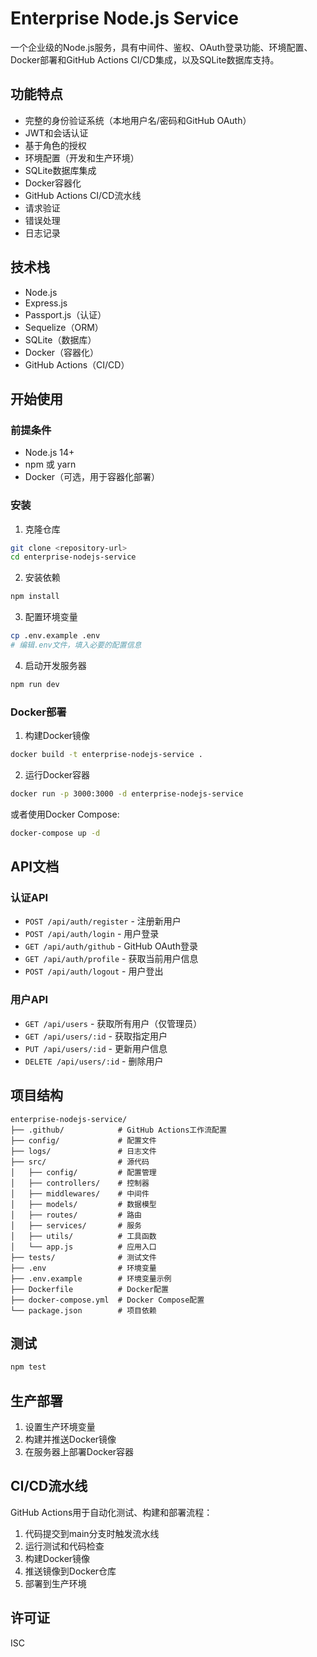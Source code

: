 # Enterprise Node.js Service

一个企业级的Node.js服务，具有中间件、鉴权、OAuth登录功能、环境配置、Docker部署和GitHub Actions CI/CD集成，以及SQLite数据库支持。

## 功能特点

- 完整的身份验证系统（本地用户名/密码和GitHub OAuth）
- JWT和会话认证
- 基于角色的授权
- 环境配置（开发和生产环境）
- SQLite数据库集成
- Docker容器化
- GitHub Actions CI/CD流水线
- 请求验证
- 错误处理
- 日志记录

## 技术栈

- Node.js
- Express.js
- Passport.js（认证）
- Sequelize（ORM）
- SQLite（数据库）
- Docker（容器化）
- GitHub Actions（CI/CD）

## 开始使用

### 前提条件

- Node.js 14+
- npm 或 yarn
- Docker（可选，用于容器化部署）

### 安装

1. 克隆仓库

```bash
git clone <repository-url>
cd enterprise-nodejs-service
```

2. 安装依赖

```bash
npm install
```

3. 配置环境变量

```bash
cp .env.example .env
# 编辑.env文件，填入必要的配置信息
```

4. 启动开发服务器

```bash
npm run dev
```

### Docker部署

1. 构建Docker镜像

```bash
docker build -t enterprise-nodejs-service .
```

2. 运行Docker容器

```bash
docker run -p 3000:3000 -d enterprise-nodejs-service
```

或者使用Docker Compose:

```bash
docker-compose up -d
```

## API文档

### 认证API

- `POST /api/auth/register` - 注册新用户
- `POST /api/auth/login` - 用户登录
- `GET /api/auth/github` - GitHub OAuth登录
- `GET /api/auth/profile` - 获取当前用户信息
- `POST /api/auth/logout` - 用户登出

### 用户API

- `GET /api/users` - 获取所有用户（仅管理员）
- `GET /api/users/:id` - 获取指定用户
- `PUT /api/users/:id` - 更新用户信息
- `DELETE /api/users/:id` - 删除用户

## 项目结构

```
enterprise-nodejs-service/
├── .github/            # GitHub Actions工作流配置
├── config/             # 配置文件
├── logs/               # 日志文件
├── src/                # 源代码
│   ├── config/         # 配置管理
│   ├── controllers/    # 控制器
│   ├── middlewares/    # 中间件
│   ├── models/         # 数据模型
│   ├── routes/         # 路由
│   ├── services/       # 服务
│   ├── utils/          # 工具函数
│   └── app.js          # 应用入口
├── tests/              # 测试文件
├── .env                # 环境变量
├── .env.example        # 环境变量示例
├── Dockerfile          # Docker配置
├── docker-compose.yml  # Docker Compose配置
└── package.json        # 项目依赖
```

## 测试

```bash
npm test
```

## 生产部署

1. 设置生产环境变量
2. 构建并推送Docker镜像
3. 在服务器上部署Docker容器

## CI/CD流水线

GitHub Actions用于自动化测试、构建和部署流程：

1. 代码提交到main分支时触发流水线
2. 运行测试和代码检查
3. 构建Docker镜像
4. 推送镜像到Docker仓库
5. 部署到生产环境

## 许可证

ISC
